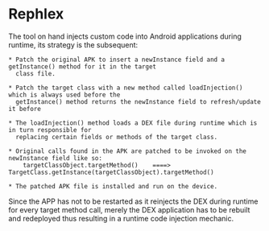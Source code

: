 # Rephlex #

The tool on hand injects custom code into Android applications during runtime, its strategy is the subsequent:
                    
    * Patch the original APK to insert a newInstance field and a getInstance() method for it in the target
      class file. 
    
    * Patch the target class with a new method called loadInjection() which is always used before the
      getInstance() method returns the newInstance field to refresh/update it before
    
    * The loadInjection() method loads a DEX file during runtime which is in turn responsible for 
      replacing certain fields or methods of the target class.
    
    * Original calls found in the APK are patched to be invoked on the newInstance field like so:
        targetClassObject.targetMethod()    ====>    TargetClass.getInstance(targetClassObject).targetMethod()

    * The patched APK file is installed and run on the device.

Since the APP has not to be restarted as it reinjects the DEX during runtime for every target method call, 
merely the DEX application has to be rebuilt and redeployed thus resulting in a runtime code injection mechanic.